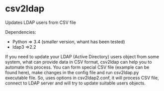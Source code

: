 # csv2ldap
Updates LDAP users from CSV file

Dependencies:
- Python => 3.4 (smaller version, whant has been tested)
- ldap3 =>2.2


If you need to update your LDAP (Active Directory) users object from some system, what can provide data in CSV format,
csv2ldap can help you to automate this process.
You can form special CSV file (example can be found here), make changes in the config file and run csv2ldap.py executable file.
So, uses options in csv2ldap2.conf, it will process CSV file, connect to LDAP server and will try to update suitable users objects.
